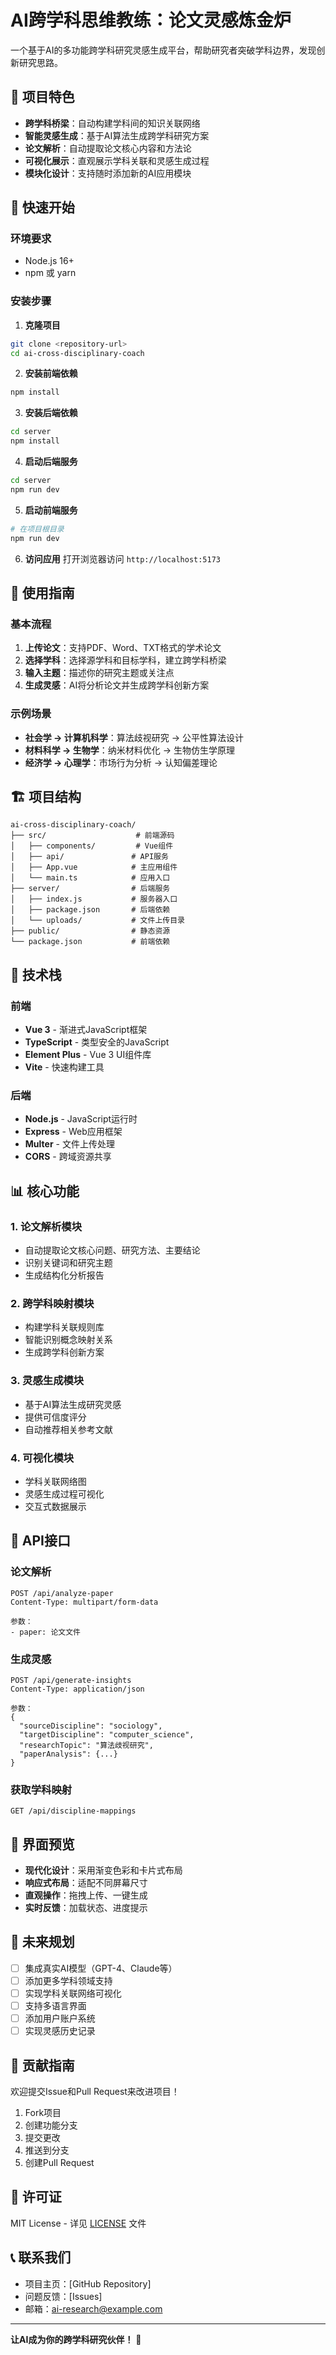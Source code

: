 # AI跨学科思维教练：论文灵感炼金炉

一个基于AI的多功能跨学科研究灵感生成平台，帮助研究者突破学科边界，发现创新研究思路。

## 🎯 项目特色

- **跨学科桥梁**：自动构建学科间的知识关联网络
- **智能灵感生成**：基于AI算法生成跨学科研究方案
- **论文解析**：自动提取论文核心内容和方法论
- **可视化展示**：直观展示学科关联和灵感生成过程
- **模块化设计**：支持随时添加新的AI应用模块

## 🚀 快速开始

### 环境要求

- Node.js 16+
- npm 或 yarn

### 安装步骤

1. **克隆项目**
```bash
git clone <repository-url>
cd ai-cross-disciplinary-coach
```

2. **安装前端依赖**
```bash
npm install
```

3. **安装后端依赖**
```bash
cd server
npm install
```

4. **启动后端服务**
```bash
cd server
npm run dev
```

5. **启动前端服务**
```bash
# 在项目根目录
npm run dev
```

6. **访问应用**
打开浏览器访问 `http://localhost:5173`

## 📖 使用指南

### 基本流程

1. **上传论文**：支持PDF、Word、TXT格式的学术论文
2. **选择学科**：选择源学科和目标学科，建立跨学科桥梁
3. **输入主题**：描述你的研究主题或关注点
4. **生成灵感**：AI将分析论文并生成跨学科创新方案

### 示例场景

- **社会学 → 计算机科学**：算法歧视研究 → 公平性算法设计
- **材料科学 → 生物学**：纳米材料优化 → 生物仿生学原理
- **经济学 → 心理学**：市场行为分析 → 认知偏差理论

## 🏗️ 项目结构

```
ai-cross-disciplinary-coach/
├── src/                    # 前端源码
│   ├── components/         # Vue组件
│   ├── api/               # API服务
│   ├── App.vue            # 主应用组件
│   └── main.ts            # 应用入口
├── server/                # 后端服务
│   ├── index.js           # 服务器入口
│   ├── package.json       # 后端依赖
│   └── uploads/           # 文件上传目录
├── public/                # 静态资源
└── package.json           # 前端依赖
```

## 🔧 技术栈

### 前端
- **Vue 3** - 渐进式JavaScript框架
- **TypeScript** - 类型安全的JavaScript
- **Element Plus** - Vue 3 UI组件库
- **Vite** - 快速构建工具

### 后端
- **Node.js** - JavaScript运行时
- **Express** - Web应用框架
- **Multer** - 文件上传处理
- **CORS** - 跨域资源共享

## 📊 核心功能

### 1. 论文解析模块
- 自动提取论文核心问题、研究方法、主要结论
- 识别关键词和研究主题
- 生成结构化分析报告

### 2. 跨学科映射模块
- 构建学科关联规则库
- 智能识别概念映射关系
- 生成跨学科创新方案

### 3. 灵感生成模块
- 基于AI算法生成研究灵感
- 提供可信度评分
- 自动推荐相关参考文献

### 4. 可视化模块
- 学科关联网络图
- 灵感生成过程可视化
- 交互式数据展示

## 🔌 API接口

### 论文解析
```http
POST /api/analyze-paper
Content-Type: multipart/form-data

参数：
- paper: 论文文件
```

### 生成灵感
```http
POST /api/generate-insights
Content-Type: application/json

参数：
{
  "sourceDiscipline": "sociology",
  "targetDiscipline": "computer_science",
  "researchTopic": "算法歧视研究",
  "paperAnalysis": {...}
}
```

### 获取学科映射
```http
GET /api/discipline-mappings
```

## 🎨 界面预览

- **现代化设计**：采用渐变色彩和卡片式布局
- **响应式布局**：适配不同屏幕尺寸
- **直观操作**：拖拽上传、一键生成
- **实时反馈**：加载状态、进度提示

## 🔮 未来规划

- [ ] 集成真实AI模型（GPT-4、Claude等）
- [ ] 添加更多学科领域支持
- [ ] 实现学科关联网络可视化
- [ ] 支持多语言界面
- [ ] 添加用户账户系统
- [ ] 实现灵感历史记录

## 🤝 贡献指南

欢迎提交Issue和Pull Request来改进项目！

1. Fork项目
2. 创建功能分支
3. 提交更改
4. 推送到分支
5. 创建Pull Request

## 📄 许可证

MIT License - 详见 [LICENSE](LICENSE) 文件

## 📞 联系我们

- 项目主页：[GitHub Repository]
- 问题反馈：[Issues]
- 邮箱：ai-research@example.com

---

**让AI成为你的跨学科研究伙伴！** 🚀 